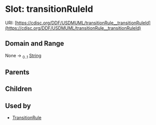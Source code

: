 
# Slot: transitionRuleId




URI: [https://cdisc.org/DDF/USDMUML/transitionRule__transitionRuleId](https://cdisc.org/DDF/USDMUML/transitionRule__transitionRuleId)


## Domain and Range

None &#8594;  <sub>0..1</sub> [String](types/String.md)

## Parents


## Children


## Used by

 * [TransitionRule](TransitionRule.md)
